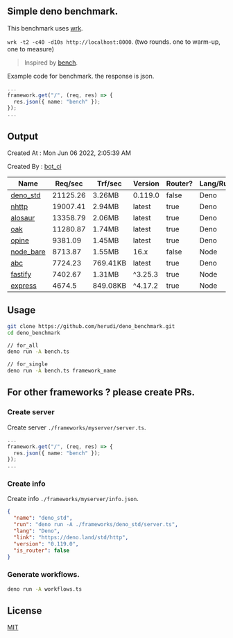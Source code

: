 ## Simple deno benchmark.
This benchmark uses [wrk](https://github.com/wg/wrk).

`wrk -t2 -c40 -d10s http://localhost:8000`. (two rounds. one to warm-up, one to measure)

> Inspired by [bench](https://github.com/denosaurs/bench).

Example code for benchmark. the response is json.
```ts
...
framework.get("/", (req, res) => {
  res.json({ name: "bench" });
});
...
```

## Output
Created At : Mon Jun 06 2022, 2:05:39 AM

Created By : [bot_ci](https://github.com/herudi/deno_benchmarks/commits?author=github-actions%5Bbot%5D)

|Name|Req/sec|Trf/sec|Version|Router?|Lang/Runtime|
|----|----|----|----|----|----|
|[deno_std](https://deno.land/std/http)|21125.26|3.26MB|0.119.0|false|Deno|
|[nhttp](https://github.com/nhttp/nhttp)|19007.41|2.94MB|latest|true|Deno|
|[alosaur](https://github.com/alosaur/alosaur)|13358.79|2.06MB|latest|true|Deno|
|[oak](https://github.com/oakserver/oak)|11280.87|1.74MB|latest|true|Deno|
|[opine](https://github.com/cmorten/opine)|9381.09|1.45MB|latest|true|Deno|
|[node_bare](https://nodejs.org)|8713.87|1.55MB|16.x|false|Node|
|[abc](https://deno.land/x/abc)|7724.23|769.41KB|latest|true|Deno|
|[fastify](https://github.com/fastify/fastify)|7402.67|1.31MB|^3.25.3|true|Node|
|[express](https://github.com/expressjs/express)|4674.5|849.08KB|^4.17.2|true|Node|


## Usage
```bash
git clone https://github.com/herudi/deno_benchmark.git
cd deno_benchmark

// for_all
deno run -A bench.ts

// for_single
deno run -A bench.ts framework_name
```
## For other frameworks ? please create PRs.
### Create server
Create server `./frameworks/myserver/server.ts`.
```ts
...
framework.get("/", (req, res) => {
  res.json({ name: "bench" });
});
...
```
### Create info
Create info `./frameworks/myserver/info.json`.
```json
{
  "name": "deno_std",
  "run": "deno run -A ./frameworks/deno_std/server.ts",
  "lang": "Deno",
  "link": "https://deno.land/std/http",
  "version": "0.119.0",
  "is_router": false
}
```
### Generate workflows.
```bash
deno run -A workflows.ts
```
## License

[MIT](LICENSE)

